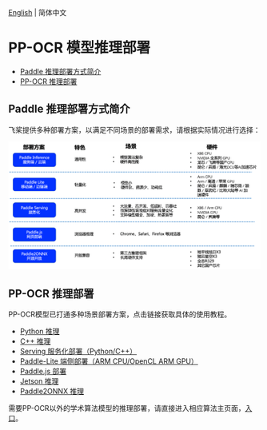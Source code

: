[English](README.md) | 简体中文

# PP-OCR 模型推理部署

- [Paddle 推理部署方式简介](#1)
- [PP-OCR 推理部署](#2)

<a name="1"></a>
## Paddle 推理部署方式简介

飞桨提供多种部署方案，以满足不同场景的部署需求，请根据实际情况进行选择：

<div align="center">
    <img src="../doc/deployment.png" width="800">
</div>


<a name="2"></a>
## PP-OCR 推理部署

PP-OCR模型已打通多种场景部署方案，点击链接获取具体的使用教程。

- [Python 推理](../doc/doc_ch/inference_ppocr.md)
- [C++ 推理](./cpp_infer/readme_ch.md)
- [Serving 服务化部署（Python/C++）](./pdserving/README_CN.md)
- [Paddle-Lite 端侧部署（ARM CPU/OpenCL ARM GPU）](./lite/readme_ch.md)
- [Paddle.js 部署](./paddlejs/README_ch.md)
- [Jetson 推理](https://github.com/PaddlePaddle/PaddleOCR/blob/dygraph/deploy/Jetson/readme_ch.md)
- [Paddle2ONNX 推理](./paddle2onnx/readme_ch.md)

需要PP-OCR以外的学术算法模型的推理部署，请直接进入相应算法主页面，[入口](../doc/doc_ch/algorithm_overview.md)。
